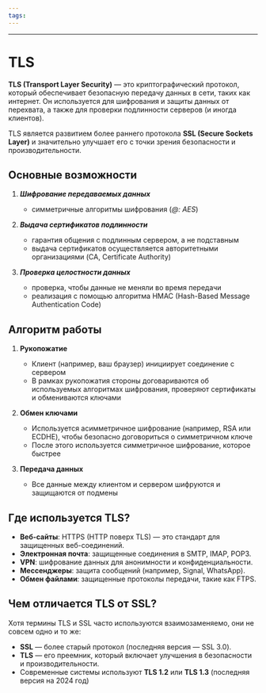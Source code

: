 ```yaml
---
tags:
---
```


---
# TLS

**TLS (Transport Layer Security)** — это криптографический протокол, который обеспечивает безопасную передачу данных в сети, таких как интернет. Он используется для шифрования и защиты данных от перехвата, а также для проверки подлинности серверов (и иногда клиентов). 

TLS является развитием более раннего протокола **SSL (Secure Sockets Layer)** и значительно улучшает его с точки зрения безопасности и производительности.

## Основные возможности

1. ***Шифрование передаваемых данных***
	- симметричные алгоритмы шифрования (*@: AES*)
	
2. ***Выдача сертификатов подлинности***
	- гарантия общения с подлинным сервером, а не подставным
	- выдача сертификатов осуществляется авторитетными организациями (CA, Certificate Authority)
	
3. ***Проверка целостности данных***
	- проверка, чтобы данные не меняли во время передачи
	- реализация с помощью алгоритма HMAC (Hash-Based Message Authentication Code)

## Алгоритм работы

1. **Рукопожатие**
	- Клиент (например, ваш браузер) инициирует соединение с сервером
	- В рамках рукопожатия стороны договариваются об используемых алгоритмах шифрования, проверяют сертификаты и обмениваются ключами
	
2. **Обмен ключами**
	- Используется асимметричное шифрование (например, RSA или ECDHE), чтобы безопасно договориться о симметричном ключе
	- После этого используется симметричное шифрование, которое быстрее
	
3. **Передача данных**
	- Все данные между клиентом и сервером шифруются и защищаются от подмены


## Где используется TLS?

- **Веб-сайты**: HTTPS (HTTP поверх TLS) — это стандарт для защищенных веб-соединений.
- **Электронная почта**: защищенные соединения в SMTP, IMAP, POP3.
- **VPN**: шифрование данных для анонимности и конфиденциальности.
- **Мессенджеры**: защита сообщений (например, Signal, WhatsApp).
- **Обмен файлами**: защищенные протоколы передачи, такие как FTPS.


## Чем отличается TLS от SSL?

Хотя термины TLS и SSL часто используются взаимозаменяемо, они не совсем одно и то же:

- **SSL** — более старый протокол (последняя версия — SSL 3.0).
- **TLS** — его преемник, который включает улучшения в безопасности и производительности.
- Современные системы используют **TLS 1.2** или **TLS 1.3** (последняя версия на 2024 год)
